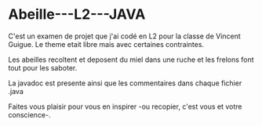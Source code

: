 # Abeille---L2---JAVA

C'est un examen de projet que j'ai codé en L2 pour la classe de Vincent Guigue.
Le theme etait libre mais avec certaines contraintes.

Les abeilles recoltent et deposent du miel dans une ruche et les frelons font tout pour les saboter. 

La javadoc est presente ainsi que les commentaires dans chaque fichier .java

Faites vous plaisir pour vous en inspirer -ou recopier, c'est vous et votre conscience-.
